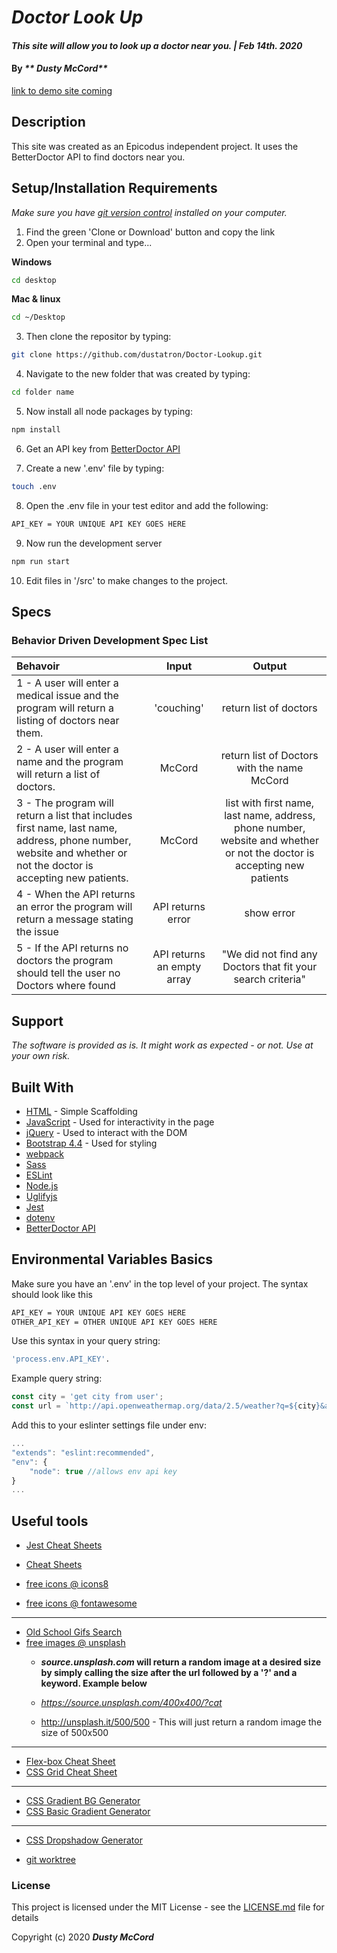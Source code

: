 # _Doctor Look Up_

#### _This site will allow you to look up a doctor near you. | Feb 14th. 2020_

#### By _** Dusty McCord**_
[link to demo site coming](https://dustatron.github.io/webpack-boilerplate/)

## Description

This site was created as an Epicodus independent project. It uses the BetterDoctor API to find doctors near you. 

## Setup/Installation Requirements

_Make sure you have [git version control](https://git-scm.com/downloads) installed on your computer._

1. Find the green 'Clone or Download' button and copy the link
2. Open your terminal and type...

**Windows**
```sh 
cd desktop
```

 **Mac & linux** 
 ```sh
 cd ~/Desktop
 ```

 3. Then clone the repositor by typing:

```sh
git clone https://github.com/dustatron/Doctor-Lookup.git
```

4. Navigate to the new folder that was created by typing:
```sh
cd folder name
```

5. Now install all node packages by typing:
```sh
npm install
```
6. Get an API key from [BetterDoctor API](https://developer.betterdoctor.com/)

7. Create a new '.env' file by typing:
```sh
touch .env
```

8. Open the .env file in your test editor and add the following:
```sh
API_KEY = YOUR UNIQUE API KEY GOES HERE
```

9. Now run the development server
```sh
npm run start
```

10. Edit files in '/src' to make changes to the project.




## Specs
### Behavior Driven Development Spec List

Behavoir | Input | Output
:---------|:------:|:------:
|1 - A user will enter a medical issue and the program will return a listing of doctors near them. | 'couching' | return list of doctors |
|2 - A user will enter a name and the program will return a list of doctors. | McCord | return list of Doctors with the name McCord |
|3 - The program will return a list that includes first name, last name, address, phone number, website and whether or not the doctor is accepting new patients. | McCord | list with first name, last name, address, phone number, website and whether or not the doctor is accepting new patients
|4 - When the API returns an error the program will return a message stating the issue | API returns error | show error |
|5 - If the API returns no doctors the program should tell the user no Doctors where found | API returns an empty array | "We did not find any Doctors that fit your search criteria"


## Support 

_The software is provided as is. It might work as expected - or not. Use at your own risk._


## Built With

* [HTML](https://developer.mozilla.org/en-US/docs/Web/HTML) - Simple Scaffolding
* [JavaScript](https://developer.mozilla.org/en-US/docs/Web/JavaScript) - Used for interactivity in the page
* [jQuery](https://jquery.com/) - Used to interact with the DOM
* [Bootstrap 4.4](https://getbootstrap.com/) - Used for styling
* [webpack](https://webpack.js.org/)
* [Sass](https://sass-lang.com/)
* [ESLint](https://eslint.org/)
* [Node.js](https://nodejs.org/en/)
* [Uglifyjs](https://www.uglifyjs.net/)
* [Jest](https://jestjs.io/)
* [dotenv](#)
* [BetterDoctor API](https://developer.betterdoctor.com/)

## Environmental Variables Basics

Make sure you have an '.env' in the top level of your project.
The syntax should look like this 
```sh
API_KEY = YOUR UNIQUE API KEY GOES HERE
OTHER_API_KEY = OTHER UNIQUE API KEY GOES HERE
```
Use this syntax in your query string:
```sh
'process.env.API_KEY'.
```

Example query string:

```javascript
const city = 'get city from user';
const url = `http://api.openweathermap.org/data/2.5/weather?q=${city}&appid=${process.env.API_KEY}`;
```
Add this to your eslinter settings file under env:
```js
... 
"extends": "eslint:recommended",
"env": {
    "node": true //allows env api key
}
...
```

## Useful tools

* [Jest Cheat Sheets](https://devhints.io/jest)
* [Cheat Sheets](https://devhints.io/)

* [free icons @ icons8](https://icons8.com/)
* [free  icons @ fontawesome](https://fontawesome.com/)
---
* [Old School Gifs Search](https://gifcities.org/)
* [free images @ unsplash](https://unsplash.com/)
    * **_source.unsplash.com_ will return a random image at a desired size by simply calling the size after the url followed by a '?' and a keyword. Example below**

    * _https://source.unsplash.com/400x400/?cat_
    * http://unsplash.it/500/500 - This will just return a random image the size of 500x500
---
* [Flex-box Cheat Sheet](http://yoksel.github.io/flex-cheatsheet/)
* [CSS Grid Cheat Sheet](http://grid.malven.co/)
---
* [CSS Gradient BG Generator](https://mycolor.space/gradient)
* [CSS Basic Gradient Generator](https://cssgradient.io/)
---
* [CSS Dropshadow Generator](https://cssgenerator.org/box-shadow-css-generator.html)

* [git worktree](http://sangsoonam.github.io/2019/02/08/using-git-worktree-to-deploy-github-pages.html) 

### License

This project is licensed under the MIT License - see the [LICENSE.md](LICENSE.md) file for details

Copyright (c) 2020 **_Dusty McCord_**

